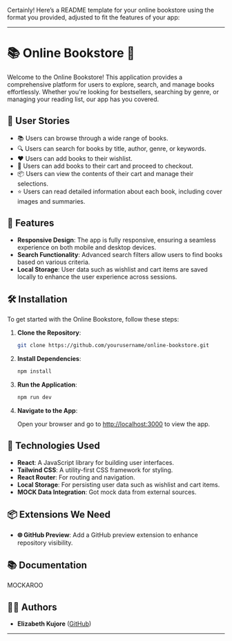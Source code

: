 Certainly! Here’s a README template for your online bookstore using the format you provided, adjusted to fit the features of your app:

---

# 📚 Online Bookstore 📖

Welcome to the Online Bookstore! This application provides a comprehensive platform for users to explore, search, and manage books effortlessly. Whether you're looking for bestsellers, searching by genre, or managing your reading list, our app has you covered.

## 📝 User Stories

- 📚 Users can browse through a wide range of books.
- 🔍 Users can search for books by title, author, genre, or keywords.
- ❤️ Users can add books to their wishlist.
- 🛒 Users can add books to their cart and proceed to checkout.
- 📦 Users can view the contents of their cart and manage their selections.
- ⭐ Users can read detailed information about each book, including cover images and summaries.

## 🚀 Features

- **Responsive Design**: The app is fully responsive, ensuring a seamless experience on both mobile and desktop devices.
- **Search Functionality**: Advanced search filters allow users to find books based on various criteria.
- **Local Storage**: User data such as wishlist and cart items are saved locally to enhance the user experience across sessions.

## 🛠️ Installation

To get started with the Online Bookstore, follow these steps:

1. **Clone the Repository**:

    ```bash
    git clone https://github.com/yourusername/online-bookstore.git
    ```

2. **Install Dependencies**:

    ```bash
    npm install
    ```

3. **Run the Application**:

    ```bash
    npm run dev
    ```

4. **Navigate to the App**:

    Open your browser and go to [http://localhost:3000](http://localhost:3000) to view the app.

## 🧰 Technologies Used

- **React**: A JavaScript library for building user interfaces.
- **Tailwind CSS**: A utility-first CSS framework for styling.
- **React Router**: For routing and navigation.
- **Local Storage**: For persisting user data such as wishlist and cart items.
- **MOCK Data Integration**: Got mock data from external sources.

## 📦 Extensions We Need

- **🌐 GitHub Preview**: Add a GitHub preview extension to enhance repository visibility.

## 📚 Documentation

MOCKAROO

## 🧑‍💻 Authors

- **Elizabeth Kujore** ([GitHub](https://github.com/Elizabethcodes44))

---


